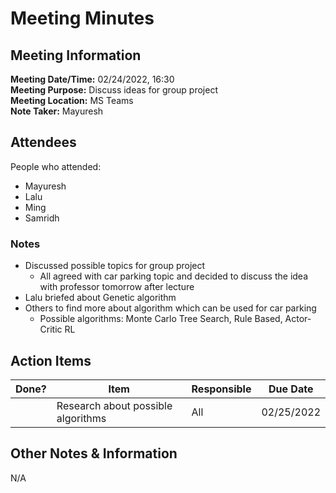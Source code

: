 # Meeting Minutes
## Meeting Information
**Meeting Date/Time:** 02/24/2022, 16:30   
**Meeting Purpose:** Discuss ideas for group project  
**Meeting Location:** MS Teams  
**Note Taker:** Mayuresh  

## Attendees
People who attended:
* Mayuresh 
* Lalu
* Ming
* Samridh

### Notes

- Discussed possible topics for group project
    - All agreed with car parking topic and decided to discuss the idea with professor tomorrow after lecture
- Lalu briefed about Genetic algorithm
- Others to find more about algorithm which can be used for car parking
	- Possible algorithms: Monte Carlo Tree Search, Rule Based, Actor-Critic RL


## Action Items
| Done? | Item | Responsible | Due Date |
| ---- | ---- | ---- | ---- |
| | Research about possible algorithms | All | 02/25/2022 |

## Other Notes & Information
N/A
